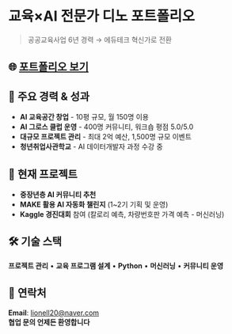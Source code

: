 # 교육×AI 전문가 디노 포트폴리오

> 공공교육사업 6년 경력 → 에듀테크 혁신가로 전환

## 🌐 [포트폴리오 보기](https://lionell0901.github.io)

## 💼 주요 경력 & 성과

- **AI 교육공간 창업** - 10평 규모, 월 150명 이용
- **AI 그로스 클럽 운영** - 400명 커뮤니티, 워크숍 평점 5.0/5.0
- **대규모 프로젝트 관리** - 최대 2억 예산, 1,500명 규모 이벤트
- **청년취업사관학교** - AI 데이터개발자 과정 수강 중

## 🚀 현재 프로젝트

- **중장년층 AI 커뮤니티 추천** 
- **MAKE 활용 AI 자동화 챌린지** (1~2기 기획 및 운영)
- **Kaggle 경진대회** 참여 (칼로리 예측, 차량번호판 가격 예측 - 머신러닝)

## 🛠️ 기술 스택

**프로젝트 관리** • **교육 프로그램 설계** • **Python** • **머신러닝** • **커뮤니티 운영**

## 📧 연락처

**Email**: lionell20@naver.com  
**협업 문의 언제든 환영합니다**
